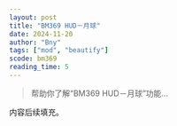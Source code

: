 ```yaml
---
layout: post
title: "BM369 HUD－月球"
date: 2024-11-20
author: "Bny"
tags: ["mod", "beautify"]
scode: bm369
reading_time: 5
---
```


> 帮助你了解“BM369 HUD－月球”功能...

内容后续填充。
